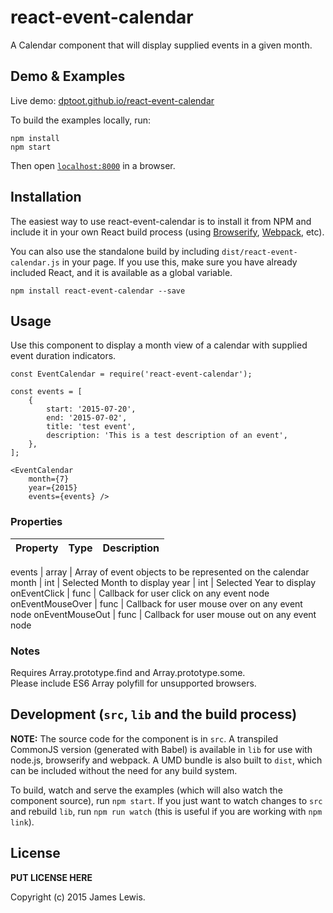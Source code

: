 # react-event-calendar
A Calendar component that will display supplied events in a given month. 

## Demo & Examples

Live demo: [dptoot.github.io/react-event-calendar](http://dptoot.github.io/react-event-calendar/)

To build the examples locally, run:

```
npm install
npm start
```

Then open [`localhost:8000`](http://localhost:8000) in a browser.


## Installation

The easiest way to use react-event-calendar is to install it from NPM and include it in your own React build process (using [Browserify](http://browserify.org), [Webpack](http://webpack.github.io/), etc).

You can also use the standalone build by including `dist/react-event-calendar.js` in your page. If you use this, make sure you have already included React, and it is available as a global variable.

```
npm install react-event-calendar --save
```


## Usage

Use this component to display a month view of a calendar with supplied event duration indicators.

```
const EventCalendar = require('react-event-calendar');

const events = [
    {
        start: '2015-07-20',
        end: '2015-07-02',
        title: 'test event',
        description: 'This is a test description of an event',
    },
];

<EventCalendar 
    month={7}
    year={2015}
    events={events} />
```

### Properties
Property | Type | Description
---------|------|------------

events | array | Array of event objects to be represented on the calendar
month | int | Selected Month to display
year | int | Selected Year to display
onEventClick | func | Callback for user click on any event node
onEventMouseOver | func | Callback for user mouse over on any event node
onEventMouseOut | func | Callback for user mouse out on any event node

### Notes

Requires Array.prototype.find and Array.prototype.some.  
Please include ES6 Array polyfill for unsupported browsers.


## Development (`src`, `lib` and the build process)

**NOTE:** The source code for the component is in `src`. A transpiled CommonJS version (generated with Babel) is available in `lib` for use with node.js, browserify and webpack. A UMD bundle is also built to `dist`, which can be included without the need for any build system.

To build, watch and serve the examples (which will also watch the component source), run `npm start`. If you just want to watch changes to `src` and rebuild `lib`, run `npm run watch` (this is useful if you are working with `npm link`).

## License

__PUT LICENSE HERE__

Copyright (c) 2015 James Lewis.

